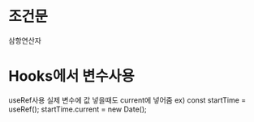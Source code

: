 # 조건문
삼항연산자

# Hooks에서 변수사용
useRef사용
실제 변수에 값 넣을때도 current에 넣어줌
ex) const startTime = useRef();
startTime.current = new Date();
